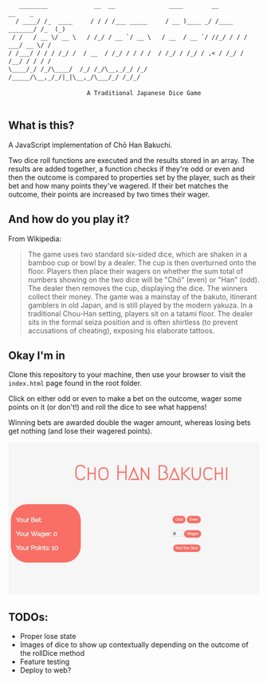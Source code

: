```
   ________             __  __               ____        __              __    _ 
  / ____/ /_  ____     / / / /___ _____     / __ )____ _/ /____  _______/ /_  (_)
 / /   / __ \/ __ \   / /_/ / __ `/ __ \   / __  / __ `/ //_/ / / / ___/ __ \/ / 
/ /___/ / / / /_/ /  / __  / /_/ / / / /  / /_/ / /_/ / ,< / /_/ / /__/ / / / /  
\____/_/ /_/\____/  /_/ /_/\__,_/_/ /_/  /_____/\__,_/_/|_|\__,_/\___/_/ /_/_/   

                      A Traditional Japanese Dice Game
                                                                                 
```

## What is this?

A JavaScript implementation of Chō Han Bakuchi. 

Two dice roll functions are executed and the results stored in an array. The results are added together, a function checks if they're odd or even and then the outcome is compared to properties set by the player, such as their bet and how many points they've wagered. If their bet matches the outcome, their points are increased by two times their wager. 

## And how do you play it?

From Wikipedia:
> The game uses two standard six-sided dice, which are shaken in a bamboo cup or bowl by a dealer. The cup is then overturned onto the floor. Players then place their wagers on whether the sum total of numbers showing on the two dice will be "Chō" 
> (even) or "Han" (odd). The dealer then removes the cup, displaying the dice. The winners collect their money.
> The game was a mainstay of the bakuto, itinerant gamblers in old Japan, and is still played by the modern yakuza. In a 
> traditional Chou-Han setting, players sit on a tatami floor. The dealer sits in the formal seiza position and is often 
> shirtless (to prevent accusations of cheating), exposing his elaborate tattoos.

## Okay I'm in

Clone this repository to your machine, then use your browser to visit the ```index.html``` page found in the root folder. 

Click on either odd or even to make a bet on the outcome, wager some points on it (or don't!) and roll the dice to see what happens!

Winning bets are awarded double the wager amount, whereas losing bets get nothing (and lose their wagered points). 

![screenshot](https://github.com/wemmm/cho-han/blob/master/images/screenshot.png)

## TODOs:
- Proper lose state 
- Images of dice to show up contextually depending on the outcome of the rollDice method
- Feature testing
- Deploy to web?

